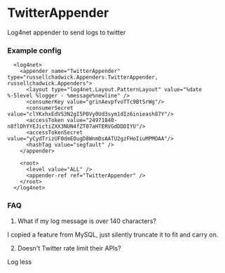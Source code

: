 TwitterAppender
===============

Log4net appender to send logs to twitter

### Example config
```
  <log4net>
    <appender name="TwitterAppender" type="russellchadwick.Appenders.TwitterAppender, russellchadwick.Appenders">
      <layout type="log4net.Layout.PatternLayout" value="%date %-5level %logger - %message%newline" />
      <consumerKey value="grinAevpfvoTTc9BtSrWg"/>
      <consumerSecret value="clYKxhxEdVS3N2gI5P0Vy0Ud3sym1dIz6inieash87Y"/>
      <accessToken value="24971840-n8flDhYYEJictiZXX3NUN4fZT07aHTERVGdDDDIYU"/>
      <accessTokenSecret value="yCydTrizUF0dmEOugD8WnmDsAATU2gzFHoIiuMPMOAA"/>
      <hashTag value="segfault" />
    </appender>

    <root>
      <level value="ALL" />
      <appender-ref ref="TwitterAppender" />
    </root>
  </log4net>
```

### FAQ
1. What if my log message is over 140 characters?

I copied a feature from MySQL, just silently truncate it to fit and carry on.

2. Doesn't Twitter rate limit their APIs?

Log less
